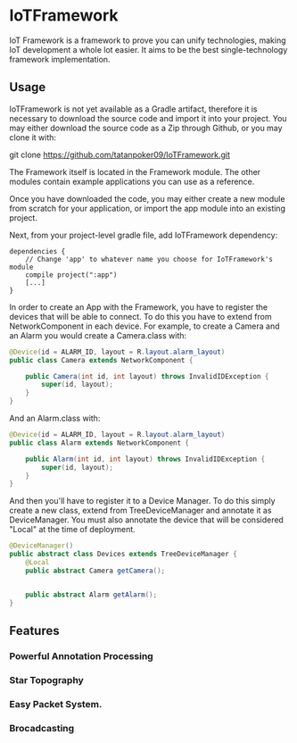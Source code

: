 # IoTFramework
IoT Framework is a framework to prove you can unify technologies, making IoT development a whole lot easier. It aims to be the best single-technology framework implementation.

## Usage
IoTFramework is not yet available as a Gradle artifact, therefore it is necessary to download the source code and import it into your project. You may either download the source code as a Zip through Github, or you may clone it with:

git clone https://github.com/tatanpoker09/IoTFramework.git

The Framework itself is located in the Framework module. The other modules contain example applications you can use as a reference.

Once you have downloaded the code, you may either create a new module from scratch for your application, or import the app module into an existing project.

Next, from your project-level gradle file, add IoTFramework dependency:
```
dependencies {
    // Change 'app' to whatever name you choose for IoTFramework's module
    compile project(":app")
    [...]
}
```
In order to create an App with the Framework, you have to register the devices that will be able to connect. To do this you have to extend from NetworkComponent in each device.
For example, to create a Camera and an Alarm you would create a Camera.class with:
```java
@Device(id = ALARM_ID, layout = R.layout.alarm_layout)
public class Camera extends NetworkComponent {

    public Camera(int id, int layout) throws InvalidIDException {
        super(id, layout);
    }
}
```
And an Alarm.class with:
```java
@Device(id = ALARM_ID, layout = R.layout.alarm_layout)
public class Alarm extends NetworkComponent {

    public Alarm(int id, int layout) throws InvalidIDException {
        super(id, layout);
    }
}
```
And then you'll have to register it to a Device Manager. To do this simply create a new class, extend from TreeDeviceManager and annotate it as DeviceManager. You must also annotate the device that will be considered "Local" at the time of deployment.

```java
@DeviceManager()
public abstract class Devices extends TreeDeviceManager {
    @Local
    public abstract Camera getCamera();


    public abstract Alarm getAlarm();
}

```

## Features
### Powerful Annotation Processing

### Star Topography

### Easy Packet System.
### Brocadcasting
